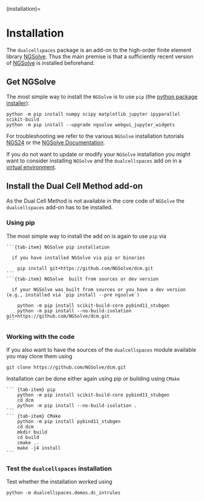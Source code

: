 (installation)=
# Installation

The `dualcellspaces` package is an add-on to the high-order finite element library [NGSolve](https://ngsolve.org). Thus the main premise is that a sufficiently recent version of [NGSolve](https://ngsolve.org) is installed beforehand.


## Get NGSolve

The most simple way to install the `NGSolve` is to use `pip` (the [python package installer](https://pypi.org/project/pip/)):
```
python -m pip install numpy scipy matplotlib jupyter ipyparallel scikit-build
python -m pip install --upgrade ngsolve webgui_jupyter_widgets
```
For troubleshooting we refer to the various `NGSolve` installation tutorials [NGS24](https://docu.ngsolve.org/ngs24/intro.html) or the [NGSolve Documentation](https://docu.ngsolve.org/latest/).

If you do not want to update or modify your `NGSolve` installation you might want to consider installing `NGSolve` and the `dualcellspaces` add on in a [virtual environment](https://docu.ngsolve.org/ngs24/intro.html#installing-parallel-ngsolve).

## Install the Dual Cell Method add-on

As the Dual Cell Method is not available in the core code of `NGSolve` the `dualcellspaces` add-on has to be installed. 

### Using pip

The most simple way to install the add on is again to use `pip` via

```` {tab-set}
```{tab-item} NGSolve pip installation

  if you have installed NGSolve via pip or binaries

    pip install git+https://github.com/NGSolve/dcm.git
```
```{tab-item} NGSolve  built from sources or dev version

  if your NGSolve was built from sources or you have a dev version (e.g., installed via `pip install --pre ngsolve`)

    python -m pip install scikit-build-core pybind11_stubgen 
    python -m pip install --no-build-isolation git+https://github.com/NGSolve/dcm.git
```
````

### Working with the code

If you also want to have the sources of the `dualcellspaces` module available you may clone them using

```
git clone https://github.com/NGSolve/dcm.git
```

Installation can be done either again using pip or building using `CMake`

```` {tab-set}
``` {tab-item} pip
    python -m pip install scikit-build-core pybind11_stubgen 
    cd dcm
    python -m pip install --no-build-isolation .
```
``` {tab-item} CMake
    python -m pip install pybind11_stubgen 
    cd dcm
    mkdir build
    cd build
    cmake ..
    make -j4 install
```
````


### Test the `dualcellspaces` installation

Test whether the installation worked using
```
python -m dualcellspaces.demos.dc_intrules
```


